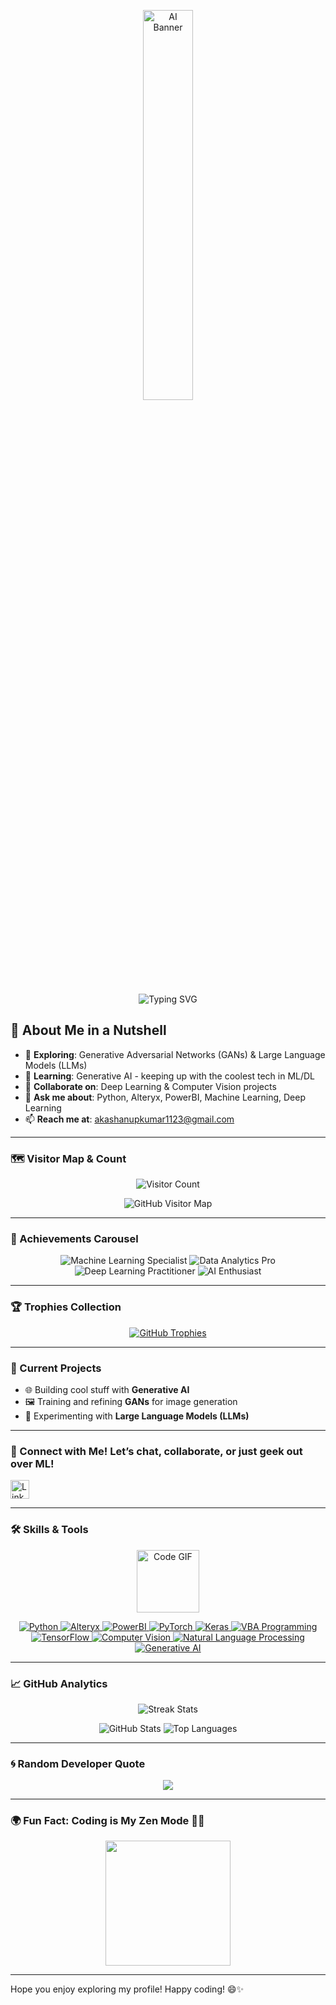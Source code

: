 <!-- Animated AI-Themed Banner -->
<p align="center">
  <img src="https://media.giphy.com/media/IpWc9hCbbAPvhRX1Je/giphy.gif" alt="AI Banner" width="40%" />
</p>

<!-- ASCII Banner with Typing Animation -->
<p align="center">
  <img src="https://readme-typing-svg.demolab.com?font=Fira+Code&weight=500&size=30&pause=1000&color=00FFFF&center=true&width=800&lines=Hey+There!+I'm+Akash+Anupkumar;Welcome+to+My+ML+and+DL+Playground+%F0%9F%92%BB" alt="Typing SVG" />
</p>




## 🌌 About Me in a Nutshell

- 🔭 **Exploring**: Generative Adversarial Networks (GANs) & Large Language Models (LLMs)
- 🌱 **Learning**: Generative AI - keeping up with the coolest tech in ML/DL
- 🤝 **Collaborate on**: Deep Learning & Computer Vision projects
- 💬 **Ask me about**: Python, Alteryx, PowerBI, Machine Learning, Deep Learning
- 📫 **Reach me at**: akashanupkumar1123@gmail.com

---

### 🗺️ Visitor Map & Count

<p align="center">
  <img src="https://profile-counter.glitch.me/akashanupkumar1123/count.svg" alt="Visitor Count" />
</p>

<p align="center">
  <img src="https://raw.githubusercontent.com/gayanvoice/github-active-users-map/main/images/github-active-users-map.svg" alt="GitHub Visitor Map" />
</p>

---

### 🏅 Achievements Carousel

<div align="center">
  <img src="https://img.shields.io/badge/Machine%20Learning%20Specialist-%233776AB.svg?style=for-the-badge&logo=python&logoColor=white" alt="Machine Learning Specialist" />
  <img src="https://img.shields.io/badge/Data%20Analytics%20Pro-%23FF6F00.svg?style=for-the-badge&logo=tableau&logoColor=white" alt="Data Analytics Pro" />
  <img src="https://img.shields.io/badge/Deep%20Learning%20Practitioner-%2300D09C.svg?style=for-the-badge&logo=tensorflow&logoColor=white" alt="Deep Learning Practitioner" />
  <img src="https://img.shields.io/badge/AI%20Enthusiast-%23FF5733.svg?style=for-the-badge&logo=brainly&logoColor=white" alt="AI Enthusiast" />
  <!-- Add more badges as needed -->
</div>

---

### 🏆 Trophies Collection

<p align="center">
  <a href="https://github.com/ryo-ma/github-profile-trophy">
    <img src="https://github-profile-trophy.vercel.app/?username=akashanupkumar1123&theme=radical&column=7&margin-w=10&margin-h=10" alt="GitHub Trophies" />
  </a>
</p>

---

### 💼 Current Projects
- 🌐 Building cool stuff with **Generative AI**
- 🖼️ Training and refining **GANs** for image generation
- 🧠 Experimenting with **Large Language Models (LLMs)**

---

### 🌈 Connect with Me! Let’s chat, collaborate, or just geek out over ML!  
<a href="https://www.linkedin.com/in/akash1123" target="_blank">  
   <img src="https://cdn-icons-png.flaticon.com/512/174/174857.png" alt="LinkedIn" width="30" height="30" />  
</a>


---
### 🛠️ Skills & Tools 
<p align="center">
  <img src="https://media.giphy.com/media/Ll22OhMLAlVDb8UQWe/giphy.gif" width="100" height="100" alt="Code GIF" />
</p>

<p align="center">
  <a href="https://www.python.org" target="_blank" rel="noreferrer">
    <img src="https://img.shields.io/badge/Python-%233776AB.svg?style=for-the-badge&logo=python&logoColor=white" alt="Python"/>
  </a>
  <a href="https://www.alteryx.com" target="_blank" rel="noreferrer">
    <img src="https://img.shields.io/badge/Alteryx-%233776AB.svg?style=for-the-badge&logo=alteryx&logoColor=white" alt="Alteryx"/>
  </a>
  <a href="https://powerbi.microsoft.com/" target="_blank" rel="noreferrer">
    <img src="https://img.shields.io/badge/PowerBI-%23F2C811.svg?style=for-the-badge&logo=powerbi&logoColor=white" alt="PowerBI"/>
  </a>
  <a href="https://pytorch.org" target="_blank" rel="noreferrer">
    <img src="https://img.shields.io/badge/PyTorch-%23EE4C2C.svg?style=for-the-badge&logo=pytorch&logoColor=white" alt="PyTorch"/>
  </a>
  <a href="https://keras.io" target="_blank" rel="noreferrer">
    <img src="https://img.shields.io/badge/Keras-%23D00000.svg?style=for-the-badge&logo=keras&logoColor=white" alt="Keras"/>
  </a>
  <a href="https://www.microsoft.com/en-us/microsoft-365/excel" target="_blank" rel="noreferrer">
    <img src="https://img.shields.io/badge/VBA%20Programming-%230075A2.svg?style=for-the-badge&logo=microsoft-excel&logoColor=white" alt="VBA Programming"/>
  </a>
  <a href="https://www.tensorflow.org" target="_blank" rel="noreferrer">
    <img src="https://img.shields.io/badge/TensorFlow-%23FF6F00.svg?style=for-the-badge&logo=tensorflow&logoColor=white" alt="TensorFlow"/>
  </a>
  <a href="https://opencv.org" target="_blank" rel="noreferrer">
    <img src="https://img.shields.io/badge/Computer%20Vision-%23FF6F00.svg?style=for-the-badge&logo=opencv&logoColor=white" alt="Computer Vision"/>
  </a>
  <a href="https://en.wikipedia.org/wiki/Natural_language_processing" target="_blank" rel="noreferrer">
    <img src="https://img.shields.io/badge/NLP-%2300C4CC.svg?style=for-the-badge&logo=read-the-docs&logoColor=white" alt="Natural Language Processing"/>
  </a>
  <a href="https://www.microsoft.com/microsoft-365" target="_blank" rel="noreferrer">
    <img src="https://img.shields.io/badge/Gen%20AI-%2300C4CC.svg?style=for-the-badge&logo=artstation&logoColor=white" alt="Generative AI"/>
  </a>
</p>

---


### 📈 GitHub Analytics

<p align="center">
  <img src="https://github-readme-streak-stats.herokuapp.com/?user=akashanupkumar1123&theme=highcontrast" alt="Streak Stats"/>
</p>

<p align="center">
  <img src="https://github-readme-stats.vercel.app/api?username=akashanupkumar1123&show_icons=true&theme=tokyonight" alt="GitHub Stats" />
  <img src="https://github-readme-stats.vercel.app/api/top-langs?username=akashanupkumar1123&show_icons=true&locale=en&layout=compact&theme=tokyonight" alt="Top Languages" />
</p>

---

### 🌀 Random Developer Quote
<p align="center">
  <img src="https://quotes-github-readme.vercel.app/api?type=horizontal&theme=radical" />
</p>

---

### 🌍 Fun Fact: Coding is My Zen Mode 🧘‍♂️

<p align="center">
  <img src="https://media.giphy.com/media/2IudUHdI075HL02Pkk/giphy.gif" width="200" height="200"/>
</p>

---

Hope you enjoy exploring my profile! Happy coding! 😄✨
